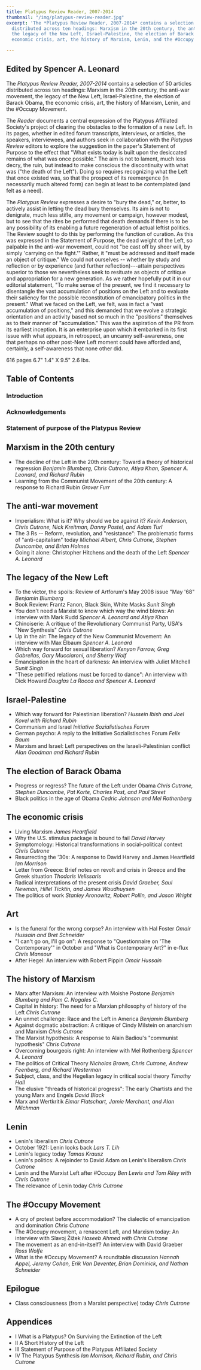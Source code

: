 ```yaml
---
title: Platypus Review Reader, 2007-2014
thumbnail: "/img/platypus-review-reader.jpg"
excerpt: 'The *Platypus Review Reader, 2007-2014* contains a selection of 50 articles
  distributed across ten headings: Marxism in the 20th century, the anti-war movement,
  the legacy of the New Left, Israel-Palestine, the election of Barack Obama, the
  economic crisis, art, the history of Marxism, Lenin, and the #Occupy Movement.'

---
```

## Edited by Spencer A. Leonard

The *Platypus Review Reader, 2007-2014* contains a selection of 50 articles distributed across ten headings: Marxism in the 20th century, the anti-war movement, the legacy of the New Left, Israel-Palestine, the election of Barack Obama, the economic crisis, art, the history of Marxism, Lenin, and the #Occupy Movement.

The *Reader* documents a central expression of the Platypus Affiliated Society's project of clearing the obstacles to the formation of a new Left. In its pages, whether in edited forum transcripts, interviews, or articles, the speakers, interviewees, and authors seek in collaboration with the *Platypus Review* editors to explore the suggestion in the paper's Statement of Purpose to the effect that "What exists today is built upon the desiccated remains of what was once possible." The aim is not to lament, much less decry, the ruin, but instead to make conscious the discontinuity with what was ("the death of the Left"). Doing so requires recognizing what the Left that once existed was, so that the prospect of its reemergence (in necessarily much altered form) can begin at least to be contemplated (and felt as a need).

The *Platypus Review* expresses a desire to "bury the dead," or, better, to actively assist in letting the dead bury themselves. Its aim is not to denigrate, much less stifle, any movement or campaign, however modest, but to see that the rites be performed that death demands if there is to be any possibility of its enabling a future regeneration of actual leftist politics. The Review sought to do this by performing the function of curation. As this was expressed in the Statement of Purpose, the dead weight of the Left, so palpable in the anti-war movement, could not "be cast off by sheer will, by simply 'carrying on the fight.'" Rather, it "must be addressed and itself made an object of critique." We could not ourselves -- whether by study and reflection or by experience (and further reflection)---attain perspectives superior to those we nevertheless seek to resituate as objects of critique and appropriation for a new generation. As we rather hopefully put it in our editorial statement, "To make sense of the present, we find it necessary to disentangle the vast accumulation of positions on the Left and to evaluate their saliency for the possible reconstitution of emancipatory politics in the present." What we faced on the Left, we felt, was in fact a "vast accumulation of positions," and this demanded that we evolve a strategic orientation and an activity based not so much in the "positions" themselves as to their manner of "accumulation." This was the aspiration of the PR from its earliest inception. It is an enterprise upon which it embarked in its first issue with what appears, in retrospect, an uncanny self-awareness, one that perhaps no other post-New Left moment could have afforded and, certainly, a self-awareness that none other did.

616 pages
6.7" 1.4" X 9.5"
2.6 lbs.

## Table of Contents

### Introduction
### Acknowledgements
### Statement of purpose of the Platypus Review
## Marxism in the 20th century

- The decline of the Left in the 20th century: Toward a theory of historical regression *Benjamin Blumberg, Chris Cutrone, Atiya Khan, Spencer A. Leonard, and Richard Rubin*
- Learning from the Communist Movement of the 20th century: A response to Richard Rubin *Grover Furr*

## The anti-war movement

- Imperialism: What is it? Why should we be against it? *Kevin Anderson, Chris Cutrone, Nick Kreitman, Danny Postel, and Adam Turl*
- The 3 Rs -- Reform, revolution, and "resistance": The problematic forms of "anti-capitalism" today *Michael Albert, Chris Cutrone, Stephen Duncombe, and Brian Holmes*
- Going it alone: Christopher Hitchens and the death of the Left *Spencer A. Leonard*

## The legacy of the New Left

- To the victor, the spoils: Review of Artforum's May 2008 issue "May '68" *Benjamin Blumberg*
- Book Review: Frantz Fanon, Black Skin, White Masks *Sunit Singh*
- You don't need a Marxist to know which way the wind blows: An interview with Mark Rudd *Spencer A. Leonard and Atiya Khan*
- Chinoiserie: A critique of the Revolutionary Communist Party, USA's "New Synthesis" *Chris Cutrone*
- Up in the air: The legacy of the New Communist Movement: An interview with Max Elbaum *Spencer A. Leonard*
- Which way forward for sexual liberation? *Kenyon Farrow, Greg Gabrellas, Gary Mucciaroni, and Sherry Wolf*
- Emancipation in the heart of darkness: An interview with Juliet Mitchell *Sunit Singh*
- "These petrified relations must be forced to dance": An interview with Dick Howard *Douglas La Rocca and Spencer A. Leonard*

## Israel-Palestine

- Which way forward for Palestinian liberation? *Hussein Ibish and Joel Kovel with Richard Rubin*
- Communism and Israel *Initiative Sozialistisches Forum*
- German psycho: A reply to the Initiative Sozialistisches Forum *Felix Baum*
- Marxism and Israel: Left perspectives on the Israeli-Palestinian conflict *Alan Goodman and Richard Rubin*

## The election of Barack Obama

- Progress or regress? The future of the Left under Obama *Chris Cutrone, Stephen Duncombe, Pat Korte, Charles Post, and Paul Street*
- Black politics in the age of Obama *Cedric Johnson and Mel Rothenberg*

## The economic crisis

- Living Marxism *James Heartfield*
- Why the U.S. stimulus package is bound to fail *David Harvey*
- Symptomology: Historical transformations in social-political context *Chris Cutrone*
- Resurrecting the '30s: A response to David Harvey and James Heartfield *Ian Morrison*
- Letter from Greece: Brief notes on revolt and crisis in Greece and the Greek situation *Thodoris Velissaris*
- Radical interpretations of the present crisis *David Graeber, Saul Newman, Hillel Ticktin, and James Woudhuysen*
- The politics of work *Stanley Aronowitz, Robert Pollin, and Jason Wright*

## Art

- Is the funeral for the wrong corpse? An interview with Hal Foster *Omair Hussain and Bret Schneider*
- "I can't go on, I'll go on": A response to "Questionnaire on 'The Contemporary'" in October and "What is Contemporary Art?" in e-flux *Chris Mansour*
- After Hegel: An interview with Robert Pippin *Omair Hussain*

## The history of Marxism

- Marx after Marxism: An interview with Moishe Postone *Benjamin Blumberg and Pam C. Nogales C.*
- Capital in history: The need for a Marxian philosophy of history of the Left *Chris Cutrone*
- An unmet challenge: Race and the Left in America *Benjamin Blumberg*
- Against dogmatic abstraction: A critique of Cindy Milstein on anarchism and Marxism *Chris Cutrone*
- The Marxist hypothesis: A response to Alain Badiou's "communist hypothesis" *Chris Cutrone*
- Overcoming bourgeois right: An interview with Mel Rothenberg *Spencer A. Leonard*
- The politics of Critical Theory *Nicholas Brown, Chris Cutrone, Andrew Feenberg, and Richard Westerman*
- Subject, class, and the Hegelian legacy in critical social theory *Timothy Hall*
- The elusive "threads of historical progress": The early Chartists and the young Marx and Engels *David Black*
- Marx and Wertkritik *Elmar Flatschart, Jamie Merchant, and Alan Milchman*

## Lenin

- Lenin's liberalism *Chris Cutrone*
- October 1921: Lenin looks back *Lars T. Lih*
- Lenin's legacy today *Tamas Krausz*
- Lenin's politics: A rejoinder to David Adam on Lenin's liberalism *Chris Cutrone*
- Lenin and the Marxist Left after #Occupy *Ben Lewis and Tom Riley with Chris Cutrone*
- The relevance of Lenin today *Chris Cutrone*

## The #Occupy Movement

- A cry of protest before accommodation? The dialectic of emancipation and domination *Chris Cutrone*
- The #Occupy movement, a renascent Left, and Marxism today: An interview with Slavoj Žižek *Haseeb Ahmed with Chris Cutrone*
- The movement as an end-in-itself? An interview with David Graeber *Ross Wolfe*
- What is the #Occupy Movement? A roundtable discussion *Hannah Appel, Jeremy Cohan, Erik Van Deventer, Brian Dominick, and Nathan Schneider*

## Epilogue

- Class consciousness (from a Marxist perspective) today *Chris Cutrone*

## Appendices

- I What is a Platypus? On Surviving the Extinction of the Left
- II A Short History of the Left
- III Statement of Purpose of the Platypus Affiliated Society
- IV The Platypus Synthesis _Ian Morrison, Richard Rubin, and Chris Cutrone_

